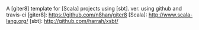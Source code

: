 
A [giter8] template for [Scala] projects using [sbt].
ver. using github and travis-ci
[giter8]: https://github.com/n8han/giter8
[Scala]: http://www.scala-lang.org/
[sbt]: http://github.com/harrah/xsbt/

